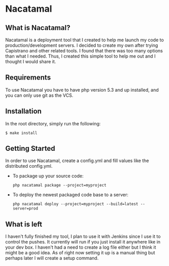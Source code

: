 Nacatamal
=========

What is Nacatamal?
------------------

Nacatamal is a deployment tool that I created to help me launch my code to production/development servers. I decided to 
create my own after trying Capistrano and other related tools. I found that there was too many options than what
I needed. Thus, I created this simple tool to help me out and I thought I would share it.

Requirements
------------

To use Nacatamal you have to have php version 5.3 and up installed, and you can only use git as the VCS.

Installation
------------

In the root directory, simply run the following:
```
$ make install
```

Getting Started
----------------

In order to use Nacatamal, create a config.yml and fill values like the distributed config.yml.

*   To package up your source code:

        php nacatamal package --project=myproject

*   To deploy the newest packaged code base to a server:

        php nacatamal deploy --project=myproject --build=latest --server=prod

What is left
-------------

I haven't fully finished my tool, I plan to use it with Jenkins since I use it to control the pushes. It currently
will run if you just install it anywhere like in your dev box. I haven't had a need to create a log file either but
I think it might be a good idea. As of right now setting it up is a manual thing but perhaps later I will create a setup
command.
